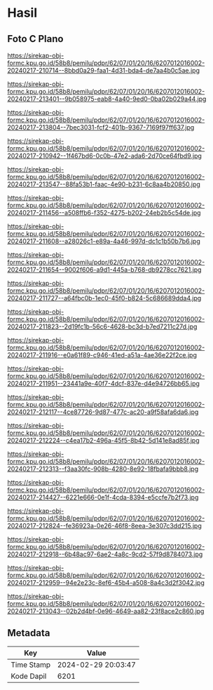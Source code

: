 # Hasil

## Foto C Plano

https://sirekap-obj-formc.kpu.go.id/58b8/pemilu/pdpr/62/07/01/20/16/6207012016002-20240217-210714--8bbd0a29-faa1-4d31-bda4-de7aa4b0c5ae.jpg

https://sirekap-obj-formc.kpu.go.id/58b8/pemilu/pdpr/62/07/01/20/16/6207012016002-20240217-213401--9b058975-eab8-4a40-9ed0-0ba02b029a44.jpg

https://sirekap-obj-formc.kpu.go.id/58b8/pemilu/pdpr/62/07/01/20/16/6207012016002-20240217-213804--7bec3031-fcf2-401b-9367-7169f97ff637.jpg

https://sirekap-obj-formc.kpu.go.id/58b8/pemilu/pdpr/62/07/01/20/16/6207012016002-20240217-210942--1f467bd6-0c0b-47e2-ada6-2d70ce64fbd9.jpg

https://sirekap-obj-formc.kpu.go.id/58b8/pemilu/pdpr/62/07/01/20/16/6207012016002-20240217-213547--88fa53b1-faac-4e90-b231-6c8aa4b20850.jpg

https://sirekap-obj-formc.kpu.go.id/58b8/pemilu/pdpr/62/07/01/20/16/6207012016002-20240217-211456--a508ffb6-f352-4275-b202-24eb2b5c54de.jpg

https://sirekap-obj-formc.kpu.go.id/58b8/pemilu/pdpr/62/07/01/20/16/6207012016002-20240217-211608--a28026c1-e89a-4a46-997d-dc1c1b50b7b6.jpg

https://sirekap-obj-formc.kpu.go.id/58b8/pemilu/pdpr/62/07/01/20/16/6207012016002-20240217-211654--9002f606-a9d1-445a-b768-db9278cc7621.jpg

https://sirekap-obj-formc.kpu.go.id/58b8/pemilu/pdpr/62/07/01/20/16/6207012016002-20240217-211727--a64fbc0b-1ec0-45f0-b824-5c686689dda4.jpg

https://sirekap-obj-formc.kpu.go.id/58b8/pemilu/pdpr/62/07/01/20/16/6207012016002-20240217-211823--2d19fc1b-56c6-4628-bc3d-b7ed7211c27d.jpg

https://sirekap-obj-formc.kpu.go.id/58b8/pemilu/pdpr/62/07/01/20/16/6207012016002-20240217-211916--e0a61f89-c946-41ed-a51a-4ae36e22f2ce.jpg

https://sirekap-obj-formc.kpu.go.id/58b8/pemilu/pdpr/62/07/01/20/16/6207012016002-20240217-211951--23441a9e-40f7-4dcf-837e-d4e94726bb65.jpg

https://sirekap-obj-formc.kpu.go.id/58b8/pemilu/pdpr/62/07/01/20/16/6207012016002-20240217-212117--4ce87726-9d87-477c-ac20-a9f58afa6da6.jpg

https://sirekap-obj-formc.kpu.go.id/58b8/pemilu/pdpr/62/07/01/20/16/6207012016002-20240217-212224--c4ea17b2-496a-45f5-8b42-5d141e8ad85f.jpg

https://sirekap-obj-formc.kpu.go.id/58b8/pemilu/pdpr/62/07/01/20/16/6207012016002-20240217-212313--f3aa30fc-908b-4280-8e92-18fbafa9bbb8.jpg

https://sirekap-obj-formc.kpu.go.id/58b8/pemilu/pdpr/62/07/01/20/16/6207012016002-20240217-214427--6221e666-0e1f-4cda-8394-e5ccfe7b2f73.jpg

https://sirekap-obj-formc.kpu.go.id/58b8/pemilu/pdpr/62/07/01/20/16/6207012016002-20240217-212824--fe36923a-0e26-46f8-8eea-3e307c3dd215.jpg

https://sirekap-obj-formc.kpu.go.id/58b8/pemilu/pdpr/62/07/01/20/16/6207012016002-20240217-212918--6b48ac97-6ae2-4a8c-9cd2-57f9d8784073.jpg

https://sirekap-obj-formc.kpu.go.id/58b8/pemilu/pdpr/62/07/01/20/16/6207012016002-20240217-212959--94e2e23c-8ef6-45b4-a508-8a4c3d2f3042.jpg

https://sirekap-obj-formc.kpu.go.id/58b8/pemilu/pdpr/62/07/01/20/16/6207012016002-20240217-213043--02b2d4bf-0e96-4649-aa82-23f8ace2c860.jpg


## Metadata

| Key        | Value               |
| ---------- | ------------------- |
| Time Stamp | 2024-02-29 20:03:47 |
| Kode Dapil | 6201                |



